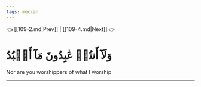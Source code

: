 ```yaml
---
tags: meccan
---
```


👈 [[109-2.md|Prev]] | [[109-4.md|Next]] 👉

# وَلَآ أَنتُمۡ عَٰبِدُونَ مَآ أَعۡبُدُ

Nor are you worshippers of what I worship

---

